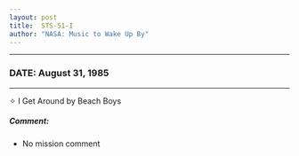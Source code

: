 ```yaml
---
layout: post
title:  STS-51-I
author: "NASA: Music to Wake Up By"
---
```


----
### DATE: August 31, 1985
----
✧ I Get Around by Beach Boys

##### Comment:
* No mission comment
